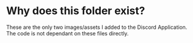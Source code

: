 # Why does this folder exist?
These are the only two images/assets I added to the Discord Application. The code is not dependant on these files directly.
